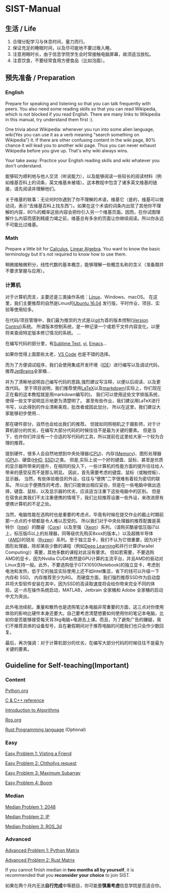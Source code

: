 # SIST-Manual

## 生活 / Life

1. 合理分配学习与休息时间，量力而行。
2. 保证充足的睡眠时间，以及尽可能地不要过晚入睡。
3. 注意用眼时长，由于信息学院学生会时常接触电脑屏幕，故须适当放松。
4. 注意饮食，不要经常食用方便食品（比如泡面）。

## 预先准备 / Preparation

### English
Prepare for speaking and listening so that you can talk frequently with peers. You also need some reading skills so that you can read Wikipedia, which is not blocked if you read English. There are many links to Wikipedia in this manual, try understand them first :).

One trivia about Wikipedia: whenever you run into some alien language, wiki(Yes you can use it as a verb meaning "search something on Wikipedia") it. If there are other confusing content in the wiki page, 80% chance it will lead you to another wiki page. Thus you can never exhaust Wikipedia before you give up. That's why wiki always wins.

Your take away: Practice your English reading skills and wiki whatever you don't understand.

能够较为顺利地与他人交流（听说能力），以及能够阅读一些较长的阅读材料（例如维基百科上的词条，英文维基未被墙）。这本教程中包含了诸多英文维基的链接，请先阅读并理解他们。

关于维基的轶事：无论何时你遇到了你不理解的术语，维基它（是的，维基可以做动词，表示“去维基百科上找东西”）。如果在这个术语的词条内出现了其他你不理解的内容，80%的概率这些内容会把你引入另一个维基页面。因而，在你试图理解什么内容而感到精疲力竭之前，维基总有多余的页面让你继续阅读。所以你永远不可能比过维基。

### Math
Prepare a little bit for [Calculus](https://en.wikipedia.org/wiki/Calculus), [Linear Algebra](https://en.wikipedia.org/wiki/Linear_algebra). You want to know the basic terminology but it's not required to know how to use them.

稍微接触微积分，线性代数的基本概念，能够理解一些概念名称的含义（准备期并不要求掌握与应用）。


### 计算机

对于计算机而言，主要还是三类操作系统：[Linux](https://en.wikipedia.org/wiki/Linux)、Windows、macOS。 
在这里，我们主要推荐的自然是Linux的[Ubuntu 16.04](https://www.ubuntu.com/) 发行版，平时作业、项目、实验等使用较多。

在代码/项目管理中，我们最为推崇的方式是以[git](https://git-scm.com/)为首的版本控制([Version Control](https://en.wikipedia.org/wiki/Version_control))系统。 所谓版本控制系统，是一种记录一个或若干文件内容变化，以便将来查阅特定版本修订情况的系统。 ...

在编写代码的部分里，有[Sublime Text](https://www.sublimetext.com/), [vi](https://www.vim.org/), [Emacs](https://www.gnu.org/software/emacs/)...

如果你觉得上面那些太老，[VS Code](https://code.visualstudio.com/) 也是不错的选择。

而为了方便调试程序，我们会使用集成开发环境（[IDE](https://en.wikipedia.org/wiki/Integrated_development_environment)）进行编写以及调试代码，推荐[JetBrains](https://www.jetbrains.com/)全家桶...

并为了清晰地说明自己编写代码的思路,强烈建议写注释，以便以后阅读、以及更改代码。
至于项目说明，我们推荐使用[LaTeX](https://www.latex-project.org/)以及[markdown](https://en.wikipedia.org/wiki/Markdown)(实际上，你们现在正在看的这本教程就是用markdown编写的)。 我们可以使用这些文字排版系统，使得一些文字说明显示地更为清楚明了。 甚至有些作业，我们建议用LaTeX进行书写，以此得到的作业清晰美观，批改者或因此加分。
所以在这里，我们建议大家能够初步使用...

那在硬件部分，自然也会给出我们的推荐。 但就如同照相机之于摄影师，对于计算机部分的优劣，在编写大部分代码的时候往往不是最为关键的要素。 但是当下，也许你们并没有一个合适的写代码的工具，所以提前在这里给大家一个较为合理的推荐。

提到硬件，很多人会自然地想到中央处理器([CPU](https://en.wikipedia.org/wiki/Central_processing_unit))、内存([Memory](https://en.wikipedia.org/wiki/Semiconductor_memory))、图形处理器([GPU](https://en.wikipedia.org/wiki/Graphics_processing_unit))、硬盘([HHD](https://en.wikipedia.org/wiki/Hard_disk_drive), [SSD](https://en.wikipedia.org/wiki/Solid-state_drive))之类。 但是,实际上说一个好的键盘、鼠标、甚至是优质的显示器所带来的提升，在相同的投入下，一些计算机的性能方面的提升往往给人带来的感受反而不是那么明显。 因此，首先需要考虑的键盘、鼠标（或触控板）、显示器。 当然，有些体验极佳的外设，往往与“便携”二字很难有着较为密切的联系。 所以出于便携性的考虑，我们只能做出相应妥协，但是在一些电脑中做出选择，键盘、鼠标、以及显示器的优劣，应该适当注重下这些电脑中的区别。 但是在宿舍此类我们不太注重便携的情境下，我们比较推荐设置一些外设，来改进原有便携计算机的不足之处。

当然，电脑性能在选购时也是重要的考虑点，毕竟有时候在提交作业的截止时期前那一点点的卡顿都是令人难以忍受的。 所以我们对于中央处理器的推荐配置是英特尔（[Intel](https://en.wikipedia.org/wiki/Intel)）的酷睿（[Core](https://en.wikipedia.org/wiki/Intel_Core)）以及至强（[Xeon](https://en.wikipedia.org/wiki/Xeon)）系列。（请购买酷睿低压版i7以上，标压版i5以上的处理器，同等级优先购买8xxx的版本。）以及超微半导体（[AMD](https://en.wikipedia.org/wiki/Advanced_Micro_Devices))的锐龙（[Ryzen](https://en.wikipedia.org/wiki/Ryzen)）系列。至于独立显卡，我们不认为它很重要，因为对于图形处理器，除却某些少数的课程（例如[Deep Learning](https://en.wikipedia.org/wiki/Deep_learning)和并行计算(Parallel Computing)）需要，其他多数的课程对此没有要求。 但如若需要，不要选购AMD的显卡，因为Nvidia CUDA依然是GPU计算的主流平台，并且AMD的驱动对Linux支持一般。此外，不要选购低于GTX1050(Notebook)的独立显卡，考虑到电池和发热，低于它的独显实际使用上还不如Intel集显，省下的钱可以升级一下内存和 SSD。 内存推荐至少为8G。 而硬盘方面，我们强烈推荐SSD作为启动盘并将大型软件安装在其中，因为SSD的高读取速度将会给你带来完全不同的体验。这一点在操作系统启动，MATLAB，Jetbrain 全家桶和 Adobe 全家桶的启动中尤为突出。

此外电池续航，重量和散热也是选购笔记本电脑非常重要的方面，这三点对你使用体验的影响比硬件本身还要大。自己要考虑清楚想要如何使用你的笔记本电脑，比如你是否能够接受每天背3kg电脑+电源去上课。而且，为了避免广告的嫌疑，我们不推荐具体的设备型号，且在暑假期间对于推荐电脑的问题我们也只会作少数回复。

最后，再次强调：对于计算机部分的优劣，在编写大部分代码的时候往往不是最为关键的要素。

## Guideline for Self-teaching(Important)
### Content

[Python.org](https://www.python.org/)

[C & C++ reference](http://www.cplusplus.com/)

[Introduction to Algorithms](https://github.com/SIST-Manual/SIST_Manual/blob/master/IntroductionToAlgorithms.pdf)

[Ros.org](http://www.ros.org/)

[Rust Programming language](https://www.rust-lang.org/en-US/) (Optional)

### Easy

[Easy Problem 1: Visting a Friend](https://github.com/SIST-Manual/easy_Visiting-a-Friend)

[Easy Problem 2: Chthollys request](https://github.com/SIST-Manual/easy_Chthollys-request)

[Easy Problem 3: Maximum Subarray](https://github.com/SIST-Manual/easy_Maximum-Subarray)

[Easy Problem 4: Boom](https://github.com/SIST-Manual/easy_Boom)

### Median

[Median Problem 1: 2048](https://github.com/SIST-Manual/median_1_2048)

[Median Problem 2: IP](https://github.com/SIST-Manual/median_2_IP)

[Median Problem 3: ROS_3d](https://github.com/SIST-Manual/ROS_3d)

### Advanced 

[Advanced Problem 1: Python Matrix](https://github.com/SIST-Manual/Matrix/blob/master/Python/README.md)

[Advanced Problem 2: Rust Matrix](https://github.com/SIST-Manual/Matrix/blob/master/Rust/README.md)

If you cannot finish median in **two months all by yourself**, it is recommended that you **reconsider your choice** to join SIST.

如果在两个月内无法**自行完成**中等题目，你可能要**慎重考虑**信息学院是否适合你。
